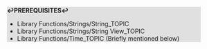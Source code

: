<div style="margin:2em; background-color: #e0e0e0;">

<strong>↩PREREQUISITES↩</strong>

 * Library Functions/Strings/String_TOPIC
 * Library Functions/Strings/String View_TOPIC
 * Library Functions/Time_TOPIC (Briefly mentioned below)

</div>

